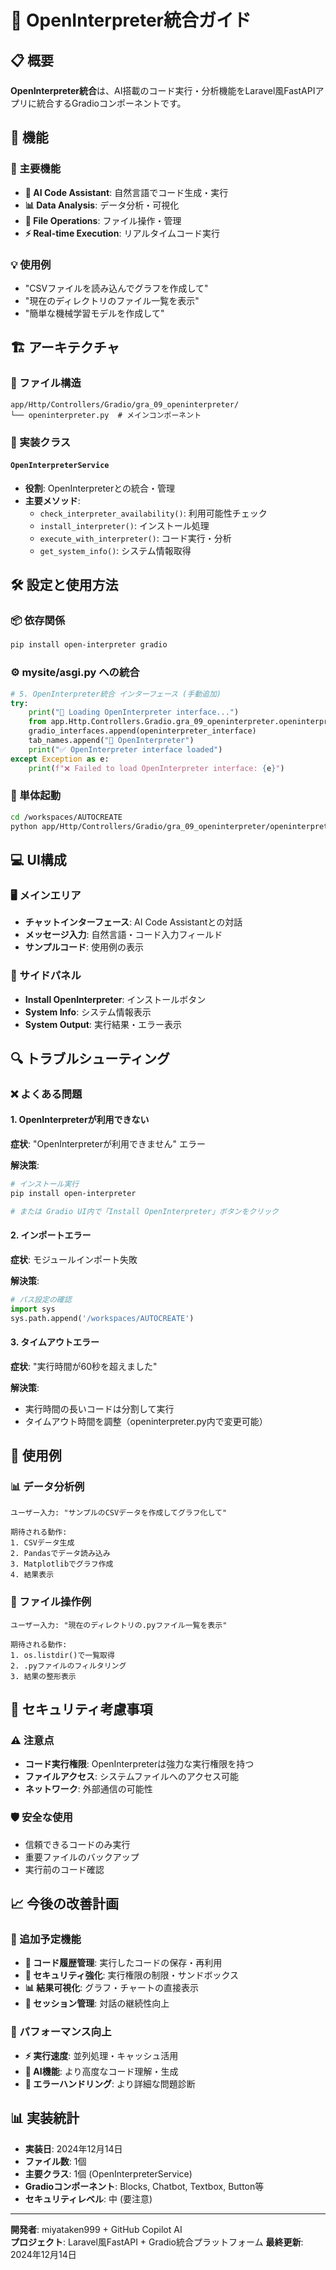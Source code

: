 # 🧠 OpenInterpreter統合ガイド

## 📋 概要

**OpenInterpreter統合**は、AI搭載のコード実行・分析機能をLaravel風FastAPIアプリに統合するGradioコンポーネントです。

## 🎯 機能

### 🚀 主要機能
- **🤖 AI Code Assistant**: 自然言語でコード生成・実行
- **📊 Data Analysis**: データ分析・可視化
- **📁 File Operations**: ファイル操作・管理
- **⚡ Real-time Execution**: リアルタイムコード実行

### 💡 使用例
- "CSVファイルを読み込んでグラフを作成して"
- "現在のディレクトリのファイル一覧を表示"
- "簡単な機械学習モデルを作成して"

## 🏗️ アーキテクチャ

### 📁 ファイル構造
```
app/Http/Controllers/Gradio/gra_09_openinterpreter/
└── openinterpreter.py  # メインコンポーネント
```

### 🔧 実装クラス

#### `OpenInterpreterService`
- **役割**: OpenInterpreterとの統合・管理
- **主要メソッド**:
  - `check_interpreter_availability()`: 利用可能性チェック
  - `install_interpreter()`: インストール処理
  - `execute_with_interpreter()`: コード実行・分析
  - `get_system_info()`: システム情報取得

## 🛠️ 設定と使用方法

### 📦 依存関係
```bash
pip install open-interpreter gradio
```

### ⚙️ mysite/asgi.py への統合
```python
# 5. OpenInterpreter統合 インターフェース (手動追加)
try:
    print("🔄 Loading OpenInterpreter interface...")
    from app.Http.Controllers.Gradio.gra_09_openinterpreter.openinterpreter import gradio_interface as openinterpreter_interface
    gradio_interfaces.append(openinterpreter_interface)
    tab_names.append("🧠 OpenInterpreter")
    print("✅ OpenInterpreter interface loaded")
except Exception as e:
    print(f"❌ Failed to load OpenInterpreter interface: {e}")
```

### 🚀 単体起動
```bash
cd /workspaces/AUTOCREATE
python app/Http/Controllers/Gradio/gra_09_openinterpreter/openinterpreter.py
```

## 💻 UI構成

### 🖥️ メインエリア
- **チャットインターフェース**: AI Code Assistantとの対話
- **メッセージ入力**: 自然言語・コード入力フィールド
- **サンプルコード**: 使用例の表示

### 🔧 サイドパネル
- **Install OpenInterpreter**: インストールボタン
- **System Info**: システム情報表示
- **System Output**: 実行結果・エラー表示

## 🔍 トラブルシューティング

### ❌ よくある問題

#### 1. OpenInterpreterが利用できない
**症状**: "OpenInterpreterが利用できません" エラー

**解決策**:
```bash
# インストール実行
pip install open-interpreter

# または Gradio UI内で「Install OpenInterpreter」ボタンをクリック
```

#### 2. インポートエラー
**症状**: モジュールインポート失敗

**解決策**:
```python
# パス設定の確認
import sys
sys.path.append('/workspaces/AUTOCREATE')
```

#### 3. タイムアウトエラー
**症状**: "実行時間が60秒を超えました"

**解決策**:
- 実行時間の長いコードは分割して実行
- タイムアウト時間を調整（openinterpreter.py内で変更可能）

## 🚀 使用例

### 📊 データ分析例
```
ユーザー入力: "サンプルのCSVデータを作成してグラフ化して"

期待される動作:
1. CSVデータ生成
2. Pandasでデータ読み込み
3. Matplotlibでグラフ作成
4. 結果表示
```

### 📁 ファイル操作例
```
ユーザー入力: "現在のディレクトリの.pyファイル一覧を表示"

期待される動作:
1. os.listdir()で一覧取得
2. .pyファイルのフィルタリング
3. 結果の整形表示
```

## 🔐 セキュリティ考慮事項

### ⚠️ 注意点
- **コード実行権限**: OpenInterpreterは強力な実行権限を持つ
- **ファイルアクセス**: システムファイルへのアクセス可能
- **ネットワーク**: 外部通信の可能性

### 🛡️ 安全な使用
- 信頼できるコードのみ実行
- 重要ファイルのバックアップ
- 実行前のコード確認

## 📈 今後の改善計画

### 🎯 追加予定機能
- **📝 コード履歴管理**: 実行したコードの保存・再利用
- **🔐 セキュリティ強化**: 実行権限の制限・サンドボックス
- **📊 結果可視化**: グラフ・チャートの直接表示
- **💾 セッション管理**: 対話の継続性向上

### 🚀 パフォーマンス向上
- **⚡ 実行速度**: 並列処理・キャッシュ活用
- **🧠 AI機能**: より高度なコード理解・生成
- **🔄 エラーハンドリング**: より詳細な問題診断

## 📊 実装統計

- **実装日**: 2024年12月14日
- **ファイル数**: 1個
- **主要クラス**: 1個 (OpenInterpreterService)
- **Gradioコンポーネント**: Blocks, Chatbot, Textbox, Button等
- **セキュリティレベル**: 中 (要注意)

---

**開発者**: miyataken999 + GitHub Copilot AI  
**プロジェクト**: Laravel風FastAPI + Gradio統合プラットフォーム
**最終更新**: 2024年12月14日
